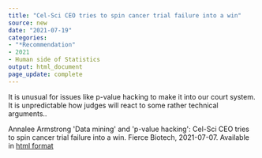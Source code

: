 ```yaml
---
title: "Cel-Sci CEO tries to spin cancer trial failure into a win"
source: new
date: "2021-07-19"
categories:
- "*Recommendation"
- 2021
- Human side of Statistics
output: html_document
page_update: complete
---
```


It is unusual for issues like p-value hacking to make it into our court system. It is unpredictable how judges will react to some rather technical arguments..

<!--more-->

Annalee Armstrong 'Data mining' and 'p-value hacking': Cel-Sci CEO tries to spin cancer trial failure into a win. Fierce Biotech, 2021-07-07. Available in [html format][arm1]

[arm1]: https://www.fiercebiotech.com/biotech/data-mining-and-p-value-hacking-cel-sci-ceo-tries-to-spin-cancer-trial-failure-into-a-win
